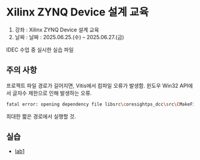 # Xilinx ZYNQ Device 설계 교육

1) 강좌 : Xilinx ZYNQ Device 설계 교육
2) 날짜 : 날짜 : 2025.06.25.(수) – 2025.06.27.(금)

IDEC 수업 중 실시한 실습 파일

## 주의 사항

프로젝트 파일 경로가 길어지면, Vitis에서 컴파일 오류가 발생함.
윈도우 Win32 API에서 글자수 제한으로 인해 발생하는 오류.

```bash
fatal error: opening dependency file libsrc\coresightps_dcc\src\CMakeFiles\coresightps_dcc.dir\xcoresightpsdcc.c.obj.d: No such file or directory
```

최대한 짧은 경로에서 실행할 것.

## 실습

- [lab1](https://github.com/Xilinx/Embedded-Design-Tutorials/blob/master/docs/Getting_Started/Zynq7000-EDT/2-using-zynq.rst) 